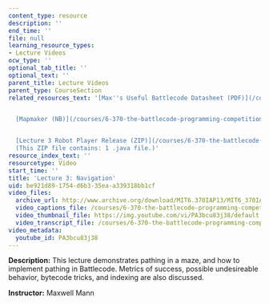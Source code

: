 ```yaml
---
content_type: resource
description: ''
end_time: ''
file: null
learning_resource_types:
- Lecture Videos
ocw_type: ''
optional_tab_title: ''
optional_text: ''
parent_title: Lecture Videos
parent_type: CourseSection
related_resources_text: '[Max''s Useful Battlecode Datasheet (PDF)](/courses/6-370-the-battlecode-programming-competition-january-iap-2013/resources/mit6_370iap13_btlecde_dsht)


  [Mapmaker (NB)](/courses/6-370-the-battlecode-programming-competition-january-iap-2013/resources/mapmaker)


  [Lecture 3 Robot Player Release (ZIP)](/courses/6-370-the-battlecode-programming-competition-january-iap-2013/resources/lec3robotplayer)
  (This ZIP file contains: 1 .java file.)'
resource_index_text: ''
resourcetype: Video
start_time: ''
title: 'Lecture 3: Navigation'
uid: be921d89-1754-d6b3-35ea-a339318bb1cf
video_files:
  archive_url: http://www.archive.org/download/MIT6.370IAP13/MIT6_370IAP13_lec3_ipod.mp4
  video_captions_file: /courses/6-370-the-battlecode-programming-competition-january-iap-2013/ef0dbc37b11a5e439696aa25f79fd031_PA3bcu83j38.vtt
  video_thumbnail_file: https://img.youtube.com/vi/PA3bcu83j38/default.jpg
  video_transcript_file: /courses/6-370-the-battlecode-programming-competition-january-iap-2013/7b358207b5f63aa7e4424cd7717558ca_PA3bcu83j38.pdf
video_metadata:
  youtube_id: PA3bcu83j38
---
```


**Description:** This lecture demonstrates pathing in a maze, and how to implement pathing in Battlecode. Metrics of success, possible undesireable behavior, bytecode tricks, and indexing are also discussed.

**Instructor:** Maxwell Mann



